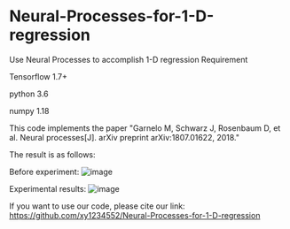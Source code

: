 # Neural-Processes-for-1-D-regression
Use Neural Processes to accomplish 1-D regression
Requirement

Tensorflow 1.7+

python 3.6

numpy 1.18

This code implements the paper "Garnelo M, Schwarz J, Rosenbaum D, et al. Neural processes[J]. arXiv preprint arXiv:1807.01622, 2018."

The result is as follows:

Before experiment:
![image](https://raw.githubusercontent.com/xy1234552/Neural-Processes-for-1-D-regression/master/Fig/Before%20experiments.png)

Experimental results:
![image](https://raw.githubusercontent.com/xy1234552/Neural-Processes-for-1-D-regression/master/Fig/results.png)

If you want to use our code, please cite our link: https://github.com/xy1234552/Neural-Processes-for-1-D-regression
